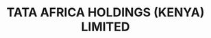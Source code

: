 ---
title: "TATA AFRICA HOLDINGS (KENYA) LIMITED"
url: /nairobi/tata-africa-holdings-kenya-limited/
shop: car
---